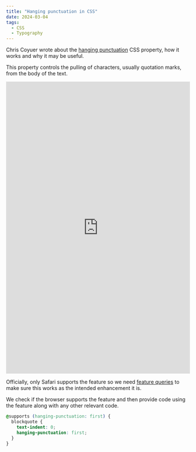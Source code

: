 ```yaml
---
title: "Hanging punctuation in CSS"
date: 2024-03-04
tags:
  - CSS
  - Typography
---
```


Chris Coyuer wrote about the [hanging punctuation](https://chriscoyier.net/2023/11/27/the-hanging-punctuation-property-in-css/) CSS property, how it works and why it may be useful.

This property controls the pulling of characters, usually quotation marks, from the body of the text.

<iframe height="800" style="width: 100%;" scrolling="no" title="Hanging Punctuation in CSS with @supports and Custom Properties" src="https://codepen.io/caraya/embed/ZEZzXpz?default-tab=" frameborder="no" loading="lazy" allowtransparency="true" allowfullscreen="true">
  See the Pen <a href="https://codepen.io/caraya/pen/ZEZzXpz">
  Hanging Punctuation in CSS with @supports and Custom Properties</a> by Carlos Araya (<a href="https://codepen.io/caraya">@caraya</a>)
  on <a href="https://codepen.io">CodePen</a>.
</iframe>

Officially, only Safari supports the feature so we need [feature queries](https://developer.mozilla.org/en-US/docs/Web/CSS/CSS_conditional_rules/Using_feature_queries) to make sure this works as the intended enhancement it is.

We check if the browser supports the feature and then provide code using the feature along with any other relevant code.

```css
@​supports (hanging-punctuation: first) {
  blockquote {
    text-indent: 0;
    hanging-punctuation: first;
  }
}
```
